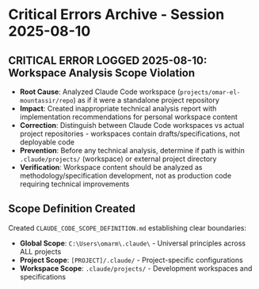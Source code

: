 # Critical Errors Archive - Session 2025-08-10

## **CRITICAL ERROR LOGGED 2025-08-10**: Workspace Analysis Scope Violation
- **Root Cause**: Analyzed Claude Code workspace (`projects/omar-el-mountassir/repo`) as if it were a standalone project repository
- **Impact**: Created inappropriate technical analysis report with implementation recommendations for personal workspace content
- **Correction**: Distinguish between Claude Code workspaces vs actual project repositories - workspaces contain drafts/specifications, not deployable code
- **Prevention**: Before any technical analysis, determine if path is within `.claude/projects/` (workspace) or external project directory
- **Verification**: Workspace content should be analyzed as methodology/specification development, not as production code requiring technical improvements

## Scope Definition Created
Created `CLAUDE_CODE_SCOPE_DEFINITION.md` establishing clear boundaries:
- **Global Scope**: `C:\Users\omarm\.claude\` - Universal principles across ALL projects
- **Project Scope**: `[PROJECT]/.claude/` - Project-specific configurations  
- **Workspace Scope**: `.claude/projects/` - Development workspaces and specifications